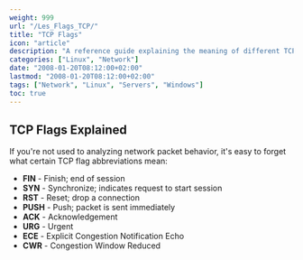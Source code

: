 ```yaml
---
weight: 999
url: "/Les_Flags_TCP/"
title: "TCP Flags"
icon: "article"
description: "A reference guide explaining the meaning of different TCP flags used in network communications."
categories: ["Linux", "Network"]
date: "2008-01-20T08:12:00+02:00"
lastmod: "2008-01-20T08:12:00+02:00" 
tags: ["Network", "Linux", "Servers", "Windows"]
toc: true
---
```


## TCP Flags Explained

If you're not used to analyzing network packet behavior, it's easy to forget what certain TCP flag abbreviations mean:

- **FIN** - Finish; end of session
- **SYN** - Synchronize; indicates request to start session
- **RST** - Reset; drop a connection
- **PUSH** - Push; packet is sent immediately
- **ACK** - Acknowledgement
- **URG** - Urgent
- **ECE** - Explicit Congestion Notification Echo
- **CWR** - Congestion Window Reduced